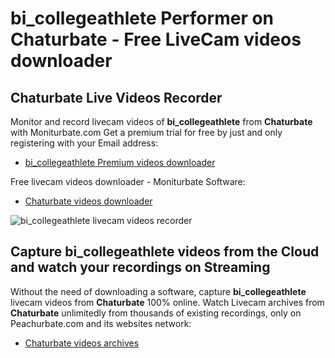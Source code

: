 # bi_collegeathlete Performer on Chaturbate - Free LiveCam videos downloader

## Chaturbate Live Videos Recorder

Monitor and record livecam videos of **bi_collegeathlete** from **Chaturbate** with Moniturbate.com
Get a premium trial for free by just and only registering with your Email address:
* [bi_collegeathlete Premium videos downloader](https://moniturbate.com/request-demo-licence-key.html)

Free livecam videos downloader - Moniturbate Software:
* [Chaturbate videos downloader](https://moniturbate.com/moniturbate-download-software.html)

![bi_collegeathlete livecam videos recorder](https://peachurnet.com/templates/moniturbate-software.png)


## Capture bi_collegeathlete videos from the Cloud and watch your recordings on Streaming

Without the need of downloading a software, capture **bi_collegeathlete** livecam videos from **Chaturbate** 100% online.
Watch Livecam archives from **Chaturbate** unlimitedly from thousands of existing recordings, only on Peachurbate.com and its websites network:
* [Chaturbate videos archives](https://peachurnet.com/)